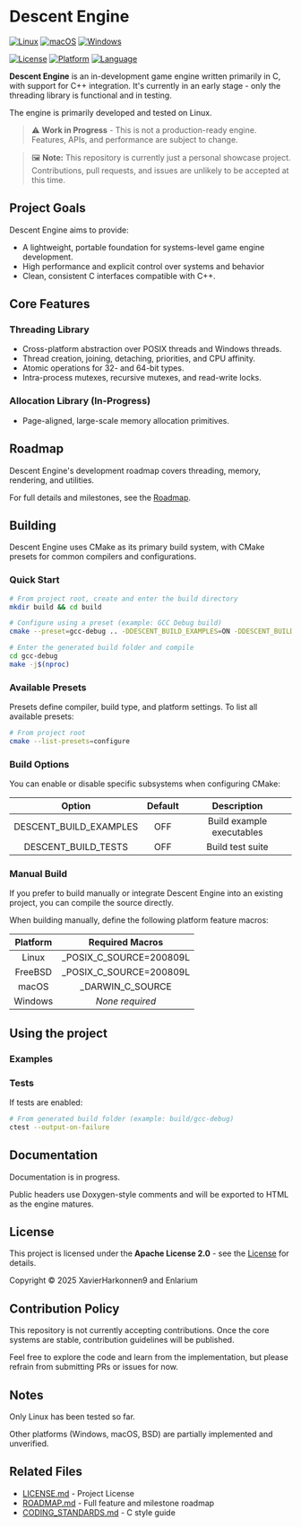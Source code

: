 # Descent Engine

[![Linux](https://github.com/Enlarium/descent-engine/actions/workflows/build-linux.yml/badge.svg?branch=main)](https://github.com/Enlarium/descent-engine/actions/workflows/build-linux.yml)
[![macOS](https://github.com/Enlarium/descent-engine/actions/workflows/build-macos.yml/badge.svg?branch=main)](https://github.com/Enlarium/descent-engine/actions/workflows/build-macos.yml)
[![Windows](https://github.com/Enlarium/descent-engine/actions/workflows/build-windows.yml/badge.svg?branch=main)](https://github.com/Enlarium/descent-engine/actions/workflows/build-windows.yml)

[![License](https://img.shields.io/badge/license-Apache--2.0-blue.svg)](./LICENSE)
[![Platform](https://img.shields.io/badge/platform-Linux%20%7C%20freeBSD%20%7C%20macOS%20%7C%20Windows-lightgrey.svg)]()
[![Language](https://img.shields.io/badge/language-C-green.svg)]()


**Descent Engine** is an in-development game engine written primarily in C, with support for C++ integration. It's currently in an early stage - only the threading library is functional and in testing.

The engine is primarily developed and tested on Linux.

> ⚠️ **Work in Progress** - This is not a production-ready engine. Features, APIs, and performance are subject to change.

> 🖼️ **Note:** This repository is currently just a personal showcase project. Contributions, pull requests, and issues are unlikely to be accepted at this time.

## Project Goals

Descent Engine aims to provide:
- A lightweight, portable foundation for systems-level game engine development.
- High performance and explicit control over systems and behavior
- Clean, consistent C interfaces compatible with C++.

## Core Features

### Threading Library

- Cross-platform abstraction over POSIX threads and Windows threads.
- Thread creation, joining, detaching, priorities, and CPU affinity.
- Atomic operations for 32- and 64-bit types.
- Intra-process mutexes, recursive mutexes, and read-write locks.

### Allocation Library (In-Progress)

- Page-aligned, large-scale memory allocation primitives.

## Roadmap

Descent Engine's development roadmap covers threading, memory, rendering, and utilities.

For full details and milestones, see the [Roadmap](./ROADMAP.md).

## Building

Descent Engine uses CMake as its primary build system, with CMake presets for common compilers and configurations.

### Quick Start

```sh
# From project root, create and enter the build directory
mkdir build && cd build

# Configure using a preset (example: GCC Debug build)
cmake --preset=gcc-debug .. -DDESCENT_BUILD_EXAMPLES=ON -DDESCENT_BUILD_TESTS=ON

# Enter the generated build folder and compile
cd gcc-debug
make -j$(nproc)
```

### Available Presets

Presets define compiler, build type, and platform settings. To list all available presets:

```sh
# From project root
cmake --list-presets=configure
```

### Build Options

You can enable or disable specific subsystems when configuring CMake:

|         Option         | Default |        Description        |
|:----------------------:|:-------:|:-------------------------:|
| DESCENT_BUILD_EXAMPLES |   OFF   | Build example executables |
|  DESCENT_BUILD_TESTS   |   OFF   |     Build test suite      |

### Manual Build

If you prefer to build manually or integrate Descent Engine into an existing project, you can compile the source directly.

When building manually, define the following platform feature macros:

| Platform |     Required Macros     |
|:--------:|:-----------------------:|
|  Linux   | _POSIX_C_SOURCE=200809L |
| FreeBSD  | _POSIX_C_SOURCE=200809L |
|  macOS   |    _DARWIN_C_SOURCE     |
| Windows  |     *None required*     |

## Using the project

### Examples

### Tests

If tests are enabled:

```sh
# From generated build folder (example: build/gcc-debug)
ctest --output-on-failure
```

## Documentation

Documentation is in progress.

Public headers use Doxygen-style comments and will be exported to HTML as the engine matures.

## License

This project is licensed under the **Apache License 2.0** - see the [License](./LICENSE) for details.

Copyright © 2025 XavierHarkonnen9 and Enlarium

## Contribution Policy

This repository is not currently accepting contributions. Once the core systems are stable, contribution guidelines will be published.

Feel free to explore the code and learn from the implementation, but please refrain from submitting PRs or issues for now.

## Notes

Only Linux has been tested so far.

Other platforms (Windows, macOS, BSD) are partially implemented and unverified.

## Related Files

- [LICENSE.md](./LICENSE.md) - Project License
- [ROADMAP.md](./ROADMAP.md) - Full feature and milestone roadmap
- [CODING_STANDARDS.md](./CODING_STANDARDS.md) - C style guide
<!-- - [docs/](./docs/) - Engine documentation (WIP) -->